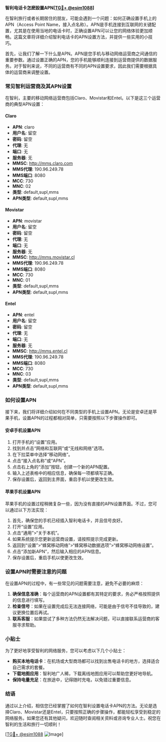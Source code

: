 **智利电话卡怎麽設置APN[[TG💪+ @esim1088](https://t.me/s/esim1088)]**

在智利旅行或者长期居住的朋友，可能会遇到一个问题：如何正确设置手机上的APN（Access Point Name，接入点名称）。APN是手机连接到互联网的关键配置，尤其是在使用当地的电话卡时，正确设置APN可以让您的网络体验更加顺畅。这篇文章将详细介绍智利电话卡的APN设置方法，并提供一些实用的小技巧。

首先，让我们了解一下什么是APN。APN是您手机与移动网络运营商之间通信的重要参数。通过设置正确的APN，您的手机能够顺利连接到运营商提供的数据服务。对于智利来说，不同的运营商有不同的APN设置要求，因此我们需要根据具体的运营商来调整设置。

### 常见智利运营商及其APN设置

在智利，主要的移动网络运营商包括Claro、Movistar和Entel。以下是这三个运营商的典型APN设置：

#### Claro
- **APN**: claro
- **用户名**: 留空
- **密码**: 留空
- **代理**: 无
- **端口**: 无
- **服务器**: 无
- **MMSC**: http://mms.claro.com
- **MMS代理**: 190.96.249.78
- **MMS端口**: 8080
- **MCC**: 730
- **MNC**: 02
- **类型**: default,supl,mms
- **APN类型**: default,supl,mms

#### Movistar
- **APN**: movistar
- **用户名**: 留空
- **密码**: 留空
- **代理**: 无
- **端口**: 无
- **服务器**: 无
- **MMSC**: http://mms.movistar.cl
- **MMS代理**: 190.96.249.78
- **MMS端口**: 8080
- **MCC**: 730
- **MNC**: 01
- **类型**: default,supl,mms
- **APN类型**: default,supl,mms

#### Entel
- **APN**: entel
- **用户名**: 留空
- **密码**: 留空
- **代理**: 无
- **端口**: 无
- **服务器**: 无
- **MMSC**: http://mms.entel.cl
- **MMS代理**: 190.96.249.78
- **MMS端口**: 8080
- **MCC**: 730
- **MNC**: 03
- **类型**: default,supl,mms
- **APN类型**: default,supl,mms

### 如何设置APN

接下来，我们将详细介绍如何在不同类型的手机上设置APN。无论是安卓还是苹果手机，设置APN的过程都相对简单，只需要按照以下步骤操作即可。

#### 安卓手机设置APN

1. 打开手机的“设置”应用。
2. 找到并点击“网络和互联网”或“无线和网络”选项。
3. 在下拉菜单中选择“移动网络”。
4. 点击“接入点名称”或“APN”。
5. 点击右上角的“添加”按钮，创建一个新的APN配置。
6. 输入上述表格中的相应信息，确保每一项都填写正确。
7. 保存设置后，返回到主界面，重启手机以使更改生效。

#### 苹果手机设置APN

苹果手机的设置过程稍微复杂一些，因为没有直接的APN设置界面。不过，您可以通过以下方法实现：

1. 首先，确保您的手机已经插入智利电话卡，并且信号良好。
2. 打开“设置”应用。
3. 点击“通用”>“关于本机”。
4. 如果系统提示您更新运营商设置，请按照提示完成更新。
5. 返回到“设置”>“蜂窝移动网络”>“蜂窝移动数据选项”>“蜂窝移动网络设置”。
6. 点击“添加新APN”，然后输入相应的APN信息。
7. 保存设置后，重启手机以使更改生效。

### 设置APN时需要注意的问题

在设置APN的过程中，有一些常见的问题需要注意，避免不必要的麻烦：

1. **确保信息准确**：每个运营商的APN设置都有其特定的要求，务必严格按照提供的信息进行填写。
2. **检查信号**：如果在设置完成后无法连接网络，可能是由于信号不佳导致的，建议更换位置后再试。
3. **联系客服**：如果尝试了多种方法仍然无法解决问题，可以直接联系运营商的客服寻求帮助。

### 小贴士

为了更好地享受智利的网络服务，您可以考虑以下几个小贴士：

- **购买本地电话卡**：在机场或大型商场都可以找到出售电话卡的地方，选择适合自己需求的套餐。
- **下载地图应用**：智利地广人稀，下载离线地图应用可以帮助您更好地导航。
- **保持电量充足**：在旅途中，记得随时充电，以免错过重要信息。

### 结语

通过以上介绍，相信您已经掌握了如何在智利设置电话卡APN的方法。无论是选择Claro、Movistar还是Entel，只要按照正确的步骤操作，都能轻松享受到稳定的网络服务。如果您还有其他疑问，欢迎随时查阅相关资料或咨询专业人士。祝您在智利的生活和旅行一切顺利！

[[TG💪+ @esim1088](https://t.me/s/esim1088) ![Image](https://i.postimg.cc/4NQfJmqS/Snipaste-2025-05-13-00-14-12.png)]